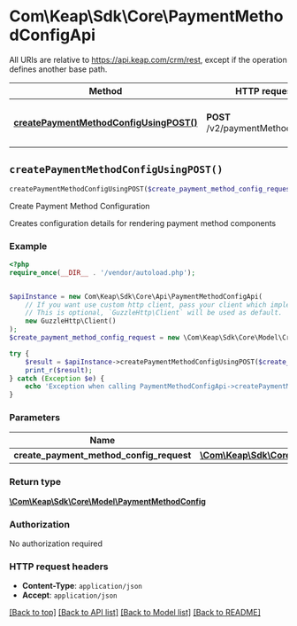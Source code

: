 # Com\Keap\Sdk\Core\PaymentMethodConfigApi

All URIs are relative to https://api.keap.com/crm/rest, except if the operation defines another base path.

| Method | HTTP request | Description |
| ------------- | ------------- | ------------- |
| [**createPaymentMethodConfigUsingPOST()**](PaymentMethodConfigApi.md#createPaymentMethodConfigUsingPOST) | **POST** /v2/paymentMethodConfigs | Create Payment Method Configuration |


## `createPaymentMethodConfigUsingPOST()`

```php
createPaymentMethodConfigUsingPOST($create_payment_method_config_request): \Com\Keap\Sdk\Core\Model\PaymentMethodConfig
```

Create Payment Method Configuration

Creates configuration details for rendering payment method components

### Example

```php
<?php
require_once(__DIR__ . '/vendor/autoload.php');


$apiInstance = new Com\Keap\Sdk\Core\Api\PaymentMethodConfigApi(
    // If you want use custom http client, pass your client which implements `GuzzleHttp\ClientInterface`.
    // This is optional, `GuzzleHttp\Client` will be used as default.
    new GuzzleHttp\Client()
);
$create_payment_method_config_request = new \Com\Keap\Sdk\Core\Model\CreatePaymentMethodConfigRequest(); // \Com\Keap\Sdk\Core\Model\CreatePaymentMethodConfigRequest | request

try {
    $result = $apiInstance->createPaymentMethodConfigUsingPOST($create_payment_method_config_request);
    print_r($result);
} catch (Exception $e) {
    echo 'Exception when calling PaymentMethodConfigApi->createPaymentMethodConfigUsingPOST: ', $e->getMessage(), PHP_EOL;
}
```

### Parameters

| Name | Type | Description  | Notes |
| ------------- | ------------- | ------------- | ------------- |
| **create_payment_method_config_request** | [**\Com\Keap\Sdk\Core\Model\CreatePaymentMethodConfigRequest**](../Model/CreatePaymentMethodConfigRequest.md)| request | |

### Return type

[**\Com\Keap\Sdk\Core\Model\PaymentMethodConfig**](../Model/PaymentMethodConfig.md)

### Authorization

No authorization required

### HTTP request headers

- **Content-Type**: `application/json`
- **Accept**: `application/json`

[[Back to top]](#) [[Back to API list]](../../README.md#endpoints)
[[Back to Model list]](../../README.md#models)
[[Back to README]](../../README.md)
